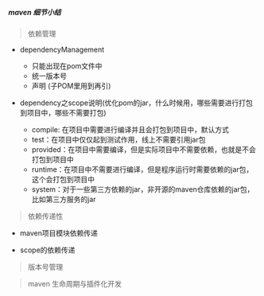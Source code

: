 ##### maven 细节小结
> 依赖管理
* dependencyManagement
    * 只能出现在pom文件中
    * 统一版本号
    * 声明 (子POM里用到再引)

* dependency之scope说明(优化pom的jar，什么时候用，哪些需要进行打包到项目中，哪些不需要打包)
    * compile: 在项目中需要进行编译并且会打包到项目中，默认方式
    * test：在项目中仅仅起到测试作用，线上不需要引用jar包
    * provided：在项目中需要编译，但是实际项目中不需要依赖，也就是不会打包到项目中
    * runtime：在项目中不需要进行编译，但是程序运行时需要依赖的jar包，这个会打包到项目中
    * system：对于一些第三方依赖的jar，非开源的maven仓库依赖的jar包，比如第三方服务的jar

> 依赖传递性
* maven项目模块依赖传递


* scope的依赖传递


> 版本号管理



> maven 生命周期与插件化开发




    